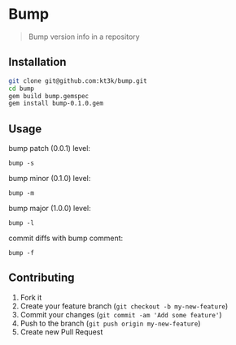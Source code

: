 # Bump

> Bump version info in a repository

## Installation

```sh
git clone git@github.com:kt3k/bump.git
cd bump
gem build bump.gemspec
gem install bump-0.1.0.gem
```

## Usage

bump patch (0.0.1) level:
```
bump -s
```

bump minor (0.1.0) level:
```
bump -m
```

bump major (1.0.0) level:
```
bump -l
```

commit diffs with bump comment:
```
bump -f
```


## Contributing

1. Fork it
2. Create your feature branch (`git checkout -b my-new-feature`)
3. Commit your changes (`git commit -am 'Add some feature'`)
4. Push to the branch (`git push origin my-new-feature`)
5. Create new Pull Request
